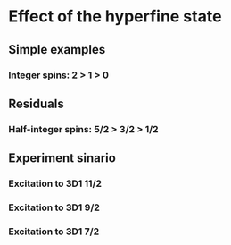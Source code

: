 # Effect of the hyperfine state


## Simple examples

### Integer spins: 2 > 1 > 0

## Residuals



### Half-integer spins: 5/2 > 3/2 > 1/2

## Experiment sinario

### Excitation to 3D1 11/2

### Excitation to 3D1 9/2

### Excitation to 3D1 7/2
